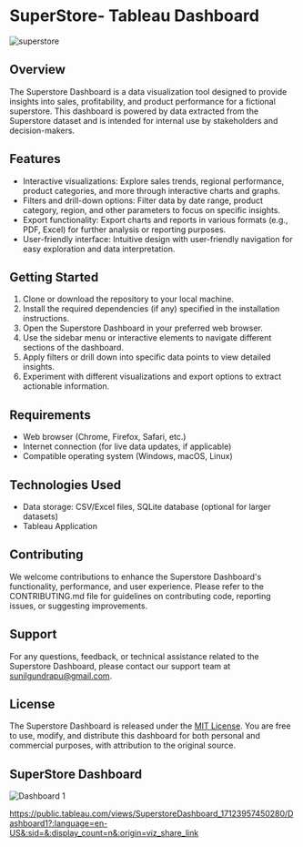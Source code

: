 # SuperStore- Tableau Dashboard 
![superstore](https://github.com/sunil518/SuperStore-Dashboard/assets/127589917/86a747c7-fe4e-4d72-85e9-5883e1ab6ec2)



## Overview
The Superstore Dashboard is a data visualization tool designed to provide insights into sales, profitability, and product performance for a fictional superstore. This dashboard is powered by data extracted from the Superstore dataset and is intended for internal use by stakeholders and decision-makers.

## Features
- Interactive visualizations: Explore sales trends, regional performance, product categories, and more through interactive charts and graphs.
- Filters and drill-down options: Filter data by date range, product category, region, and other parameters to focus on specific insights.
- Export functionality: Export charts and reports in various formats (e.g., PDF, Excel) for further analysis or reporting purposes.
- User-friendly interface: Intuitive design with user-friendly navigation for easy exploration and data interpretation.

## Getting Started
1. Clone or download the repository to your local machine.
2. Install the required dependencies (if any) specified in the installation instructions.
3. Open the Superstore Dashboard  in your preferred web browser.
4. Use the sidebar menu or interactive elements to navigate different sections of the dashboard.
5. Apply filters or drill down into specific data points to view detailed insights.
6. Experiment with different visualizations and export options to extract actionable information.

## Requirements
- Web browser (Chrome, Firefox, Safari, etc.)
- Internet connection (for live data updates, if applicable)
- Compatible operating system (Windows, macOS, Linux)

## Technologies Used
- Data storage: CSV/Excel files, SQLite database (optional for larger datasets)
- Tableau Application

## Contributing
We welcome contributions to enhance the Superstore Dashboard's functionality, performance, and user experience. Please refer to the CONTRIBUTING.md file for guidelines on contributing code, reporting issues, or suggesting improvements.

## Support
For any questions, feedback, or technical assistance related to the Superstore Dashboard, please contact our support team at sunilgundrapu@gmail.com.

## License
The Superstore Dashboard is released under the [MIT License](https://opensource.org/licenses/MIT). You are free to use, modify, and distribute this dashboard for both personal and commercial purposes, with attribution to the original source.

## SuperStore Dashboard 
![Dashboard 1](https://github.com/sunil518/SuperStore-Dashboard/assets/127589917/72607bdc-bb42-41ae-9158-220d1946af39)



https://public.tableau.com/views/SuperstoreDashboard_17123957450280/Dashboard1?:language=en-US&:sid=&:display_count=n&:origin=viz_share_link

